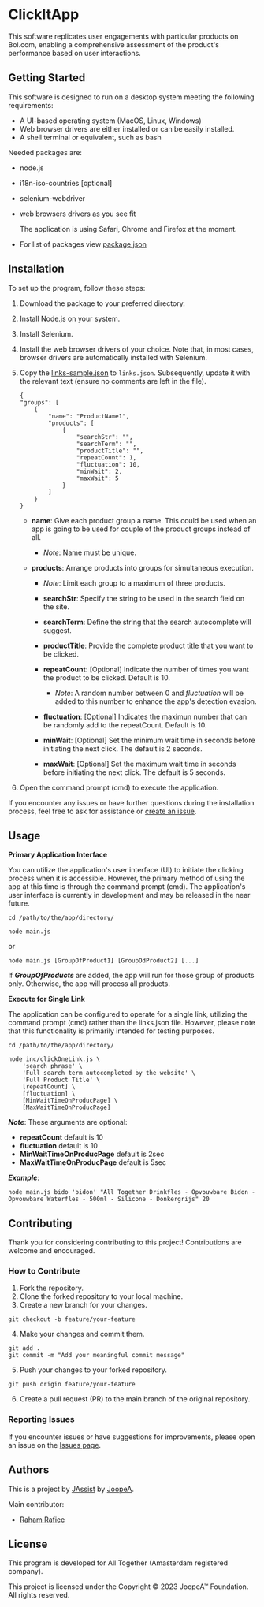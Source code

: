 
# ClickItApp

This software replicates user engagements with particular products on Bol.com, enabling a comprehensive assessment of the product's performance based on user interactions.

## Getting Started


This software is designed to run on a desktop system meeting the following requirements:

- A UI-based operating system (MacOS, Linux, Windows)
- Web browser drivers are either installed or can be easily installed.
- A shell terminal or equivalent, such as bash

Needed packages are:

- node.js
- i18n-iso-countries [optional]
- selenium-webdriver
- web browsers drivers as you see fit

    The application is using Safari, Chrome and Firefox at the moment.

- For list of packages view [package.json](package.json)


## Installation

To set up the program, follow these steps:

1. Download the package to your preferred directory.
1. Install Node.js on your system.
1. Install Selenium.
1. Install the web browser drivers of your choice. Note that, in most cases, browser drivers are automatically installed with Selenium.
1. Copy the [links-sample.json](links-sample.json) to `links.json`. Subsequently, update it with the relevant text (ensure no comments are left in the file).
    ```
    {
    "groups": [
        {
            "name": "ProductName1",
            "products": [
                {
                    "searchStr": "",
                    "searchTerm": "",
                    "productTitle": "",
                    "repeatCount": 1,
                    "fluctuation": 10,
                    "minWait": 2,
                    "maxWait": 5
                }
            ]
        }
    }
    ```

    - **name**: Give each product group a name. This could be used when an app is going to be used for couple of the product groups instead of all.
        - *Note*: Name must be unique. 

    - **products**: Arrange products into groups for simultaneous execution.
        - *Note*: Limit each group to a maximum of three products.

        - **searchStr**: Specify the string to be used in the search field on the site.

        - **searchTerm**: Define the string that the search autocomplete will suggest.

        - **productTitle**: Provide the complete product title that you want to be clicked.

        - **repeatCount**: [Optional] Indicate the number of times you want the product to be clicked. Default is 10.
            - *Note*: A random number between 0 and *fluctuation* will be added to this number to enhance the app's detection evasion.


        - **fluctuation**: [Optional] Indicates the maximun number that can be randomly add to the repeatCount. Default is 10.
    
        - **minWait**: [Optional] Set the minimum wait time in seconds before initiating the next click. The default is 2 seconds.

        - **maxWait**: [Optional] Set the maximum wait time in seconds before initiating the next click. The default is 5 seconds.

1. Open the command prompt (cmd) to execute the application.

If you encounter any issues or have further questions during the installation process, feel free to ask for assistance or [create an issue](https://github.com/RahamRaf/ClickItApp/issues/new).

## Usage

**Primary Application Interface**

You can utilize the application's user interface (UI) to initiate the clicking process when it is accessible. However, the primary method of using the app at this time is through the command prompt (cmd). The application's user interface is currently in development and may be released in the near future.

  ```
  cd /path/to/the/app/directory/

  node main.js
  ```
  or
  ```
  node main.js [GroupOfProduct1] [GroupOdProduct2] [...]
  ```

  If **_GroupOfProducts_** are added, the app will run for those group of products only. Otherwise, the app will process all products.

**Execute for Single Link**

The application can be configured to operate for a single link, utilizing the command prompt (cmd) rather than the links.json file. However, please note that this functionality is primarily intended for testing purposes.

  ```
  cd /path/to/the/app/directory/

  node inc/clickOneLink.js \
      'search phrase' \
      'Full search term autocompleted by the website' \
      'Full Product Title' \
      [repeatCount] \
      [fluctuation] \
      [MinWaitTimeOnProducPage] \
      [MaxWaitTimeOnProducPage]
  ```

*__Note__*: These arguments are optional:

- **repeatCount** default is 10
- **fluctuation** default is 10
- **MinWaitTimeOnProducPage** default is 2sec
- **MaxWaitTimeOnProducPage** default is 5sec

*__Example__*:
```
node main.js bido 'bidon' "All Together Drinkfles - Opvouwbare Bidon - Opvouwbare Waterfles - 500ml - Silicone - Donkergrijs" 20 
```

## Contributing

Thank you for considering contributing to this project! Contributions are welcome and encouraged.

### How to Contribute

1. Fork the repository.
1. Clone the forked repository to your local machine.
1. Create a new branch for your changes.
  ```
  git checkout -b feature/your-feature
  ```
4. Make your changes and commit them.
  ```
  git add .
  git commit -m "Add your meaningful commit message"
  ```  
5. Push your changes to your forked repository.
  ```
  git push origin feature/your-feature
  ```  
6. Create a pull request (PR) to the main branch of the original repository.

### Reporting Issues

If you encounter issues or have suggestions for improvements, please open an issue on the [Issues page](https://github.com/RahamRaf/ClickItApp/issues).

## Authors

This is a project by [JAssist](https://jassist.eu) by [JoopeA](https://joopea.info).

Main contributor:

* [Raham Rafiee](raham@joopea.com)

## License

This program is developed for All Together (Amasterdam registered company).

This project is licensed under the Copyright © 2023 JoopeA™ Foundation. All rights reserved.

